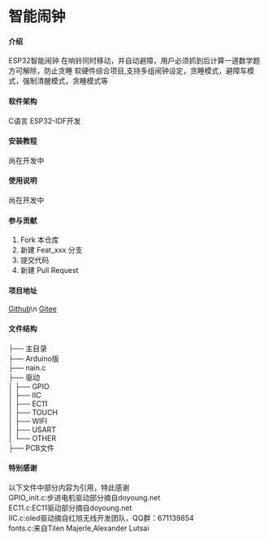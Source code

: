 # 智能闹钟

#### 介绍
ESP32智能闹钟
在响铃同时移动，并自动避障，用户必须抓到后计算一道数学题方可解除，防止贪睡  软硬件综合项目,支持多组闹钟设定，贪睡模式，避障车模式，强制清醒模式，贪睡模式等

#### 软件架构
C语言
ESP32-IDF开发

#### 安装教程

尚在开发中

#### 使用说明

尚在开发中

#### 参与贡献

1.  Fork 本仓库
2.  新建 Feat_xxx 分支
3.  提交代码
4.  新建 Pull Request

#### 项目地址
[Github](https://github.com/LBDLMOS/C005-Smart-alarm-clock)\n
[Gitee](https://gitee.com/LBDLMOS/C005-Smart-alarm-clock)

#### 文件结构
├── 主目录  
├── Arduino版  
├── nain.c  
├── 驱动  
│   ├── GPIO  
│   ├── IIC  
│   ├── EC11  
│   ├── TOUCH  
│   ├── WIFI  
│   ├── USART  
│   └── OTHER  
├── PCB文件  

#### 特别感谢
以下文件中部分内容为引用，特此感谢  
GPIO_init.c:步进电机驱动部分摘自doyoung.net  
EC11.c:EC11驱动部分摘自doyoung.net  
IIC.c:oled驱动摘自红旭无线开发团队，QQ群：671139854  
fonts.c:来自Tilen Majerle,Alexander Lutsai  
